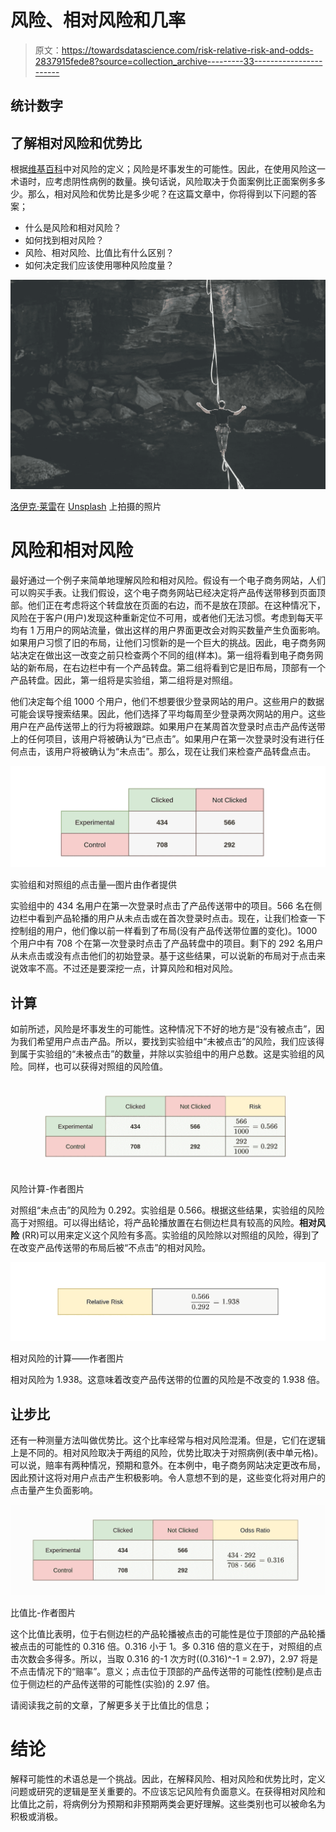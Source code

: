 # 风险、相对风险和几率

> 原文：<https://towardsdatascience.com/risk-relative-risk-and-odds-2837915fede8?source=collection_archive---------33----------------------->

## 统计数字

## 了解相对风险和优势比

根据[维基百科](https://en.wikipedia.org/wiki/Risk)中对风险的定义；风险是坏事发生的可能性。因此，在使用风险这一术语时，应考虑阴性病例的数量。换句话说，风险取决于负面案例比正面案例多多少。那么，相对风险和优势比是多少呢？在这篇文章中，你将得到以下问题的答案；

*   什么是风险和相对风险？
*   如何找到相对风险？
*   风险、相对风险、比值比有什么区别？
*   如何决定我们应该使用哪种风险度量？

![](img/e45b21715b2d3d7dc61f4ee793f3e8e0.png)

[洛伊克·莱雷](https://unsplash.com/@loicleray?utm_source=unsplash&utm_medium=referral&utm_content=creditCopyText)在 [Unsplash](https://unsplash.com/s/photos/risk?utm_source=unsplash&utm_medium=referral&utm_content=creditCopyText) 上拍摄的照片

# 风险和相对风险

最好通过一个例子来简单地理解风险和相对风险。假设有一个电子商务网站，人们可以购买手表。让我们假设，这个电子商务网站已经决定将产品传送带移到页面顶部。他们正在考虑将这个转盘放在页面的右边，而不是放在顶部。在这种情况下，风险在于客户(用户)发现这种重新定位不可用，或者他们无法习惯。考虑到每天平均有 1 万用户的网站流量，做出这样的用户界面更改会对购买数量产生负面影响。如果用户习惯了旧的布局，让他们习惯新的是一个巨大的挑战。因此，电子商务网站决定在做出这一改变之前只检查两个不同的组(样本)。第一组将看到电子商务网站的新布局，在右边栏中有一个产品转盘。第二组将看到它是旧布局，顶部有一个产品转盘。因此，第一组将是实验组，第二组将是对照组。

他们决定每个组 1000 个用户，他们不想要很少登录网站的用户。这些用户的数据可能会误导搜索结果。因此，他们选择了平均每周至少登录两次网站的用户。这些用户在产品传送带上的行为将被跟踪。如果用户在某周首次登录时点击产品传送带上的任何项目，该用户将被确认为“已点击”。如果用户在第一次登录时没有进行任何点击，该用户将被确认为“未点击”。那么，现在让我们来检查产品转盘点击。

![](img/f53345bd32d8e416801b768e87803815.png)

实验组和对照组的点击量—图片由作者提供

实验组中的 434 名用户在第一次登录时点击了产品传送带中的项目。566 名在侧边栏中看到产品轮播的用户从未点击或在首次登录时点击。现在，让我们检查一下控制组的用户，他们像以前一样看到了布局(没有产品传送带位置的变化)。1000 个用户中有 708 个在第一次登录时点击了产品转盘中的项目。剩下的 292 名用户从未点击或没有点击他们的初始登录。基于这些结果，可以说新的布局对于点击来说效率不高。不过还是要深挖一点，计算风险和相对风险。

## 计算

如前所述，风险是坏事发生的可能性。这种情况下不好的地方是“没有被点击”，因为我们希望用户点击产品。所以，要找到实验组中“未被点击”的风险，我们应该得到属于实验组的“未被点击”的数量，并除以实验组中的用户总数。这是实验组的风险。同样，也可以获得对照组的风险值。

![](img/e669ba33ec22a8786035c4150cbb5ee9.png)

风险计算-作者图片

对照组“未点击”的风险为 0.292。实验组是 0.566。根据这些结果，实验组的风险高于对照组。可以得出结论，将产品轮播放置在右侧边栏具有较高的风险。**相对风险** (RR)可以用来定义这个风险有多高。实验组的风险除以对照组的风险，得到了在改变产品传送带的布局后被“不点击”的相对风险。

![](img/de0e86a20aabfceb2ba0c8f78d2a8f98.png)

相对风险的计算——作者图片

相对风险为 1.938。这意味着改变产品传送带的位置的风险是不改变的 1.938 倍。

## 让步比

还有一种测量方法叫做优势比。这个比率经常与相对风险混淆。但是，它们在逻辑上是不同的。相对风险取决于两组的风险，优势比取决于对照病例(表中单元格)。可以说，赔率有两种情况，预期和意外。在本例中，电子商务网站决定更改布局，因此预计这将对用户点击产生积极影响。令人意想不到的是，这些变化将对用户的点击量产生负面影响。

![](img/2ad13a69952326d8d6575b1d5dcb0fe4.png)

比值比-作者图片

这个比值比表明，位于右侧边栏的产品轮播被点击的可能性是位于顶部的产品轮播被点击的可能性的 0.316 倍。0.316 小于 1。多 0.316 倍的意义在于，对照组的点击次数会多得多。所以，当取 0.316 的-1 次方时((0.316)^-1 = 2.97)，2.97 将是不点击情况下的“赔率”。意义；点击位于顶部的产品传送带的可能性(控制)是点击位于侧边栏的产品传送带的可能性(实验)的 2.97 倍。

请阅读我之前的文章，了解更多关于比值比的信息；

</interpretation-of-odds-ratio-and-fishers-exact-test-c6dde394d204>  

# 结论

解释可能性的术语总是一个挑战。因此，在解释风险、相对风险和优势比时，定义问题或研究的逻辑是至关重要的。不应该忘记风险有负面意义。在获得相对风险和比值比之前，将病例分为预期和非预期两类会更好理解。这些类别也可以被命名为积极或消极。